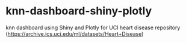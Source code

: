 # knn-dashboard-shiny-plotly
knn dashboard using Shiny and Plotly for UCI heart disease repository (https://archive.ics.uci.edu/ml/datasets/Heart+Disease)
